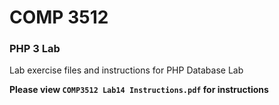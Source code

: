 # COMP 3512
### PHP 3 Lab 
Lab exercise files and instructions for PHP Database Lab

**Please view `COMP3512 Lab14 Instructions.pdf` for instructions**

  
